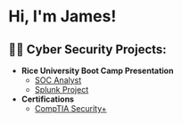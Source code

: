 <h1>Hi, I'm James!</h1>

<h2>👨‍💻 Cyber Security Projects:</h2>

- <b>Rice University Boot Camp Presentation</b>
  - [SOC Analyst](https://docs.google.com/presentation/d/1OZwUU-LUfEBRkNmShidY0yhqgRjZ1qtutM8iY0Om6l4/edit?usp=sharing)
  - [Splunk Project](https://drive.google.com/file/d/1JnMMua3Dq8KURh2CeRbaCDTnI5h1XTau/view?usp=sharing)
- <b>Certifications</b>
  - [CompTIA Security+](https://drive.google.com/file/d/1Vucxex4un4s46IjA4GlbeZof5tpdHmUo/view?usp=sharing)
